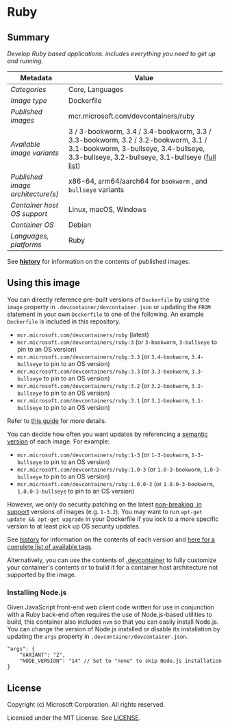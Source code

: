 # Ruby

## Summary

*Develop Ruby based applications. includes everything you need to get up and running.*

| Metadata | Value |  
|----------|-------|
| *Categories* | Core, Languages |
| *Image type* | Dockerfile |
| *Published images* | mcr.microsoft.com/devcontainers/ruby |
| *Available image variants* | 3 / 3-bookworm, 3.4 / 3.4-bookworm, 3.3 / 3.3-bookworm, 3.2 / 3.2-bookworm, 3.1 / 3.1-bookworm, 3-bullseye, 3.4-bullseye, 3.3-bullseye, 3.2-bullseye, 3.1-bullseye ([full list](https://mcr.microsoft.com/v2/devcontainers/ruby/tags/list)) |
| *Published image architecture(s)* | x86-64, arm64/aarch64 for `bookworm` , and `bullseye` variants |
| *Container host OS support* | Linux, macOS, Windows |
| *Container OS* | Debian |
| *Languages, platforms* | Ruby |

See **[history](history)** for information on the contents of published images.

## Using this image

You can directly reference pre-built versions of `Dockerfile` by using the `image` property in `.devcontainer/devcontainer.json` or updating the `FROM` statement in your own  `Dockerfile` to one of the following. An example `Dockerfile` is included in this repository.

- `mcr.microsoft.com/devcontainers/ruby`     (latest)
- `mcr.microsoft.com/devcontainers/ruby:3`   (or `3-bookworm`, `3-bullseye` to pin to an OS version)
- `mcr.microsoft.com/devcontainers/ruby:3.3` (or `3.4-bookworm`, `3.4-bullseye` to pin to an OS version)
- `mcr.microsoft.com/devcontainers/ruby:3.3` (or `3.3-bookworm`, `3.3-bullseye` to pin to an OS version)
- `mcr.microsoft.com/devcontainers/ruby:3.2` (or `3.2-bookworm`, `3.2-bullseye` to pin to an OS version)
- `mcr.microsoft.com/devcontainers/ruby:3.1` (or `3.1-bookworm`, `3.1-bullseye` to pin to an OS version)

Refer to [this guide](https://containers.dev/guide/dockerfile) for more details.

You can decide how often you want updates by referencing a [semantic version](https://semver.org/) of each image. For example:

- `mcr.microsoft.com/devcontainers/ruby:1-3`     (or `1-3-bookworm`, `1-3-bullseye` to pin to an OS version)
- `mcr.microsoft.com/devcontainers/ruby:1.0-3`   (or `1.0-3-bookworm`, `1.0-3-bullseye` to pin to an OS version)
- `mcr.microsoft.com/devcontainers/ruby:1.0.0-3` (or `1.0.0-3-bookworm`, `1.0.0-3-bullseye` to pin to an OS version)

However, we only do security patching on the latest [non-breaking, in support](https://github.com/devcontainers/images/issues/90) versions of images (e.g. `1-3.2`). You may want to run `apt-get update && apt-get upgrade` in your Dockerfile if you lock to a more specific version to at least pick up OS security updates.

See [history](history) for information on the contents of each version and [here for a complete list of available tags](https://mcr.microsoft.com/v2/devcontainers/ruby/tags/list).

Alternatively, you can use the contents of [.devcontainer](.devcontainer) to fully customize your container's contents or to build it for a container host architecture not supported by the image.

### Installing Node.js

Given JavaScript front-end web client code written for use in conjunction with a Ruby back-end often requires the use of Node.js-based utilities to build, this container also includes `nvm` so that you can easily install Node.js. You can change the version of Node.js installed or disable its installation by updating the `args` property in `.devcontainer/devcontainer.json`.

```jsonc
"args": {
    "VARIANT": "2",
    "NODE_VERSION": "14" // Set to "none" to skip Node.js installation
}
```

## License

Copyright (c) Microsoft Corporation. All rights reserved.

Licensed under the MIT License. See [LICENSE](https://github.com/devcontainers/images/blob/main/LICENSE).

